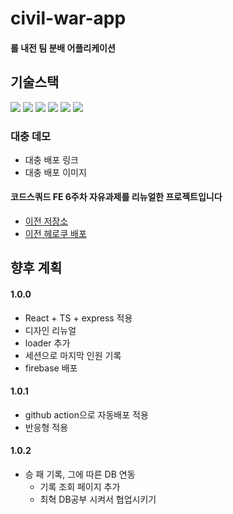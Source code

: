 # civil-war-app
#### 롤 내전 팀 분배 어플리케이션
## 기술스택
<img src="https://img.shields.io/badge/TypeScript-3178C6?style=flat-square&logo=TypeScript&logoColor=white"/> <img src="https://img.shields.io/badge/React-61DAFB?style=flat-square&logo=React&logoColor=white"/> <img src="https://img.shields.io/badge/styled--components-DB7093?style=flat-square&logo=styled-components&logoColor=white"/> <img src="https://img.shields.io/badge/express-000000?style=flat-square&logo=express&logoColor=white" />
<img src="https://img.shields.io/badge/Webpack-8DD6F9?style=flat-square&logo=Webpack&logoColor=white" /> <img src="https://img.shields.io/badge/Babel-F9DC3E?style=flat-square&logo=Babel&logoColor=white" />

### 대충 데모
- 대충 배포 링크
- 대충 배포 이미지
#### 코드스쿼드 FE 6주차 자유과제를 리뉴얼한 프로젝트입니다
- [이전 저장소](https://github.com/GleamingStar/fe-w6-free-style/tree/JJ)
- [이전 헤로쿠 배포](https://teamseparator.herokuapp.com/)

## 향후 계획
#### 1.0.0
- React + TS + express 적용
- 디자인 리뉴얼
- loader 추가
- 세션으로 마지막 인원 기록
- firebase 배포
#### 1.0.1
- github action으로 자동배포 적용
- 반응형 적용
#### 1.0.2
- 승 패 기록, 그에 따른 DB 연동
  - 기록 조회 페이지 추가
  - 최혁 DB공부 시켜서 협업시키기
